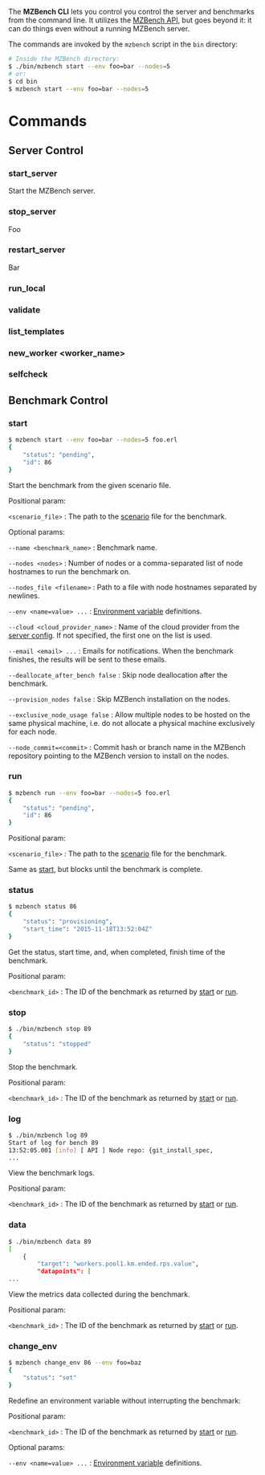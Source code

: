 The **MZBench CLI** lets you control you control the server and benchmarks from the command line. It utilizes the [MZBench API](api.md), but goes beyond it: it can do things even without a running MZBench server.

The commands are invoked by the `mzbench` script in the `bin` directory:

```bash
# Inside the MZBench directory:
$ ./bin/mzbench start --env foo=bar --nodes=5
# or:
$ cd bin
$ mzbench start --env foo=bar --nodes=5
```

# Commands

## Server Control


### start_server

Start the MZBench server.


### stop_server

Foo


### restart_server

Bar


### run_local


### validate


### list_templates


### new_worker <worker_name>


### selfcheck


## Benchmark Control

### start

```bash
$ mzbench start --env foo=bar --nodes=5 foo.erl
{
    "status": "pending", 
    "id": 86
}
```

Start the benchmark from the given scenario file.

Positional param:

`<scenario_file>`
:   The path to the [scenario](scenarios.md) file for the benchmark.
 
Optional params:

`--name <benchmark_name>`
:   Benchmark name.

`--nodes <nodes>`
:   Number of nodes or a comma-separated list of node hostnames to run the benchmark on.

`--nodes_file <filename>`
:   Path to a file with node hostnames separated by newlines.

`--env <name=value> ...`
:   [Environment variable](scenarios.md#environment-variables) definitions.

`--cloud <cloud_provider_name>`
:   Name of the cloud provider from the [server config](deployment_guide.md#server-configuration). If not specified, the first one on the list is used.

`--email <email> ...`
:   Emails for notifications. When the benchmark finishes, the results will be sent to these emails.

`--deallocate_after_bench false`
:   Skip node deallocation after the benchmark.

`--provision_nodes false`
:   Skip MZBench installation on the nodes.

`--exclusive_node_usage false`
:   Allow multiple nodes to be hosted on the same physical machine, i.e. do not allocate a physical machine exclusively for each node.

`--node_commit=<commit>`
:   Commit hash or branch name in the MZBench repository pointing to the MZBench version to install on the nodes.


### run

```bash
$ mzbench run --env foo=bar --nodes=5 foo.erl
{
    "status": "pending", 
    "id": 86
}
```

Positional param:

`<scenario_file>`
:   The path to the [scenario](scenarios.md) file for the benchmark.

Same as [start](#start-scenario_file), but blocks until the benchmark is complete.


### status

```bash
$ mzbench status 86
{
    "status": "provisioning", 
    "start_time": "2015-11-18T13:52:04Z"
}
```

Get the status, start time, and, when completed, finish time of the benchmark.

Positional param:

`<benchmark_id>`
:   The ID of the benchmark as returned by [start](#start) or [run](#run).


### stop

```bash
$ ./bin/mzbench stop 89
{
    "status": "stopped"
}
```

Stop the benchmark.

Positional param:

`<benchmark_id>`
:   The ID of the benchmark as returned by [start](#start) or [run](#run).


### log

```bash
$ ./bin/mzbench log 89
Start of log for bench 89
13:52:05.001 [info] [ API ] Node repo: {git_install_spec,
...
```

View the benchmark logs.

Positional param:

`<benchmark_id>`
:   The ID of the benchmark as returned by [start](#start) or [run](#run).


### data

```bash
$ ./bin/mzbench data 89
[
    {
        "target": "workers.pool1.km.ended.rps.value", 
        "datapoints": [
...
```

View the metrics data collected during the benchmark.

Positional param:

`<benchmark_id>`
:   The ID of the benchmark as returned by [start](#start) or [run](#run).


### change_env

```bash
$ mzbench change_env 86 --env foo=baz
{
    "status": "set"
}
```

Redefine an environment variable without interrupting the benchmark:

Positional param:

`<benchmark_id>`
:   The ID of the benchmark as returned by [start](#start) or [run](#run).

Optional params:

`--env <name=value> ...`
:   [Environment variable](scenarios.md#environment-variables) definitions.